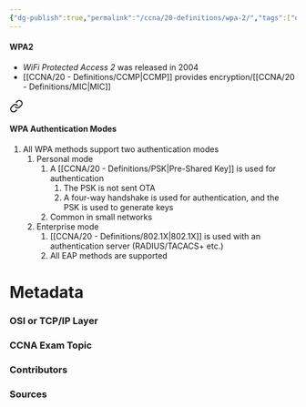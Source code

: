 ```yaml
---
{"dg-publish":true,"permalink":"/ccna/20-definitions/wpa-2/","tags":["defs_ccna"],"created":"2023-11-04T12:45:23.000-07:00","updated":"2023-11-08T12:53:21.457-08:00"}
---
```


#### WPA2
- *WiFi Protected Access 2* was released in 2004
- [[CCNA/20 - Definitions/CCMP\|CCMP]] provides encryption/[[CCNA/20 - Definitions/MIC\|MIC]]



<div class="transclusion internal-embed is-loaded"><a class="markdown-embed-link" href="/ccna/20-definitions/wpa-authentication-modes/#wpa-authentication-modes" aria-label="Open link"><svg xmlns="http://www.w3.org/2000/svg" width="24" height="24" viewBox="0 0 24 24" fill="none" stroke="currentColor" stroke-width="2" stroke-linecap="round" stroke-linejoin="round" class="svg-icon lucide-link"><path d="M10 13a5 5 0 0 0 7.54.54l3-3a5 5 0 0 0-7.07-7.07l-1.72 1.71"></path><path d="M14 11a5 5 0 0 0-7.54-.54l-3 3a5 5 0 0 0 7.07 7.07l1.71-1.71"></path></svg></a><div class="markdown-embed">



#### WPA Authentication Modes
1. All WPA methods support two authentication modes
	1. Personal mode
		1. A [[CCNA/20 - Definitions/PSK\|Pre-Shared Key]] is used for authentication
			1. The PSK is not sent OTA
			2. A four-way handshake is used for authentication, and the PSK is used to generate keys
		2. Common in small networks
	2. Enterprise mode
		1. [[CCNA/20 - Definitions/802.1X\|802.1X]] is used with an authentication server (RADIUS/TACACS+ etc.)
		2. All EAP methods are supported








</div></div>





# Metadata
### OSI or TCP/IP Layer

### CCNA Exam Topic

### Contributors

### Sources
